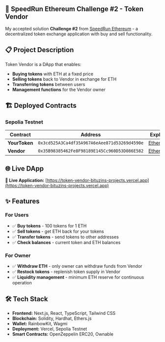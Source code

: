 

## 🚀 SpeedRun Ethereum Challenge #2 - Token Vendor

My accepted solution **Challenge #2** from [SpeedRun Ethereum](https://speedrunethereum.com) - a decentralized token exchange application with buy and sell functionality.

## 📋 Project Description

Token Vendor is a DApp that enables:
- **Buying tokens** with ETH at a fixed price
- **Selling tokens** back to Vendor in exchange for ETH
- **Transferring tokens** between users
- **Management functions** for the Vendor owner

## 🏗️ Deployed Contracts

### Sepolia Testnet

| Contract | Address | Explorer |
|----------|---------|----------|
| **YourToken** | `0x3cd525A3Ca4df35A967A6eAee871d53269d4590e` | [Etherscan](https://sepolia.etherscan.io/address/0x3cd525A3Ca4df35A967A6eAee871d53269d4590e) |
| **Vendor** | `0x35B98385462Fe8F98189E145Cc960D53D086E582` | [Etherscan](https://sepolia.etherscan.io/address/0x35B98385462Fe8F98189E145Cc960D53D086E582) |

## 🌐 Live DApp

**🔗 Live Application:** [https://token-vendor-bituzins-projects.vercel.app](https://token-vendor-bituzins-projects.vercel.app)

## ✨ Features

### For Users
- ✅ **Buy tokens** - 100 tokens for 1 ETH
- ✅ **Sell tokens** - get ETH back for your tokens
- ✅ **Transfer tokens** - send tokens to other addresses
- ✅ **Check balances** - current token and ETH balances

### For Owner
- ✅ **Withdraw ETH** - only owner can withdraw funds from Vendor
- ✅ **Restock tokens** - replenish token supply in Vendor
- ✅ **Liquidity management** - minimum ETH reserve for continuous operation

## 🛠️ Tech Stack

- **Frontend:** Next.js, React, TypeScript, Tailwind CSS
- **Blockchain:** Solidity, Hardhat, Ethers.js
- **Wallet:** RainbowKit, Wagmi
- **Deployment:** Vercel, Sepolia Testnet
- **Smart Contracts:** OpenZeppelin ERC20, Ownable


